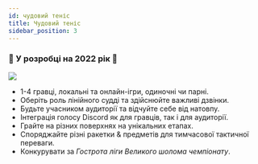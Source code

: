 ```yaml
---
id: чудовий теніс
title: Чудовий теніс
sidebar_position: 3
---
```


### 🚧 У розробці на 2022 рік 🚧

![](/img/NiftyTennis.jpeg)

- 1-4 гравці, локальні та онлайн-ігри, одиночні чи парні.
- Оберіть роль лінійного судді та здійснюйте важливі дзвінки.
- Будьте учасником аудиторії та відчуйте себе від натовпу.
- Інтеграція голосу Discord як для гравців, так і для аудиторії.
- Грайте на різних поверхнях на унікальних етапах.
- Споряджайте різні ракетки & предметів для тимчасової тактичної переваги.
- Конкурувати за _Гострота ліги Великого шолома чемпіонату_.
